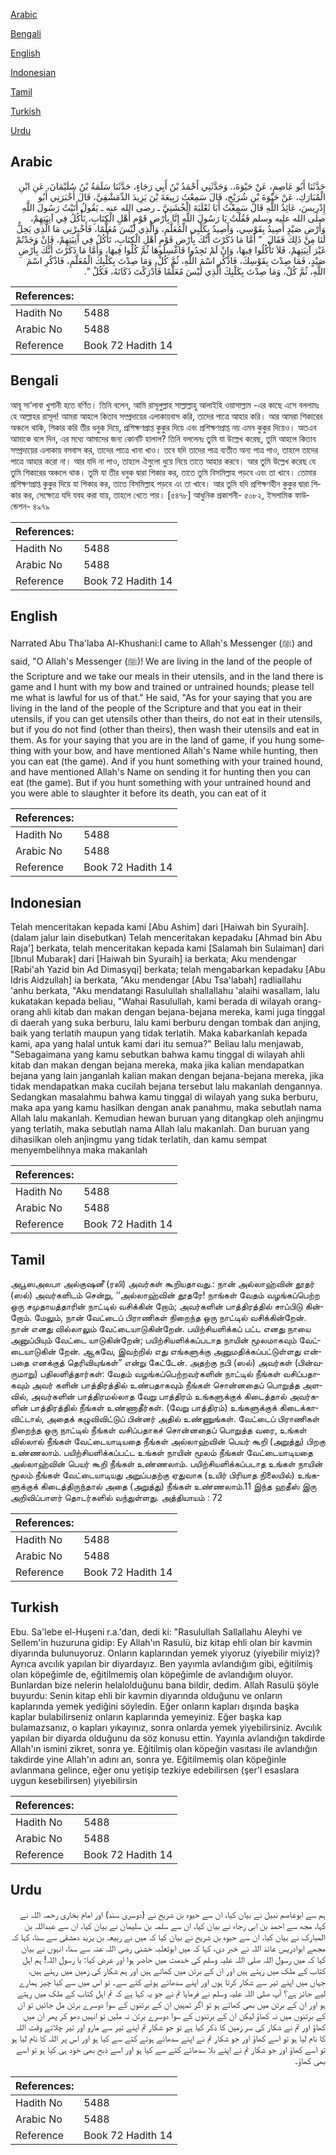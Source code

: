 [Arabic](#arabic)

[Bengali](#bengali)

[English](#english)

[Indonesian](#indonesian)

[Tamil](#tamil)

[Turkish](#turkish)

[Urdu](#urdu)

## Arabic


<div dir="rtl" lang="ar" style={{fontSize:'larger',backgroundColor:'#f8f9fa',padding:20}}>
حَدَّثَنَا أَبُو عَاصِمٍ، عَنْ حَيْوَةَ،‏.‏ وَحَدَّثَنِي أَحْمَدُ بْنُ أَبِي رَجَاءٍ، حَدَّثَنَا سَلَمَةُ بْنُ سُلَيْمَانَ، عَنِ ابْنِ الْمُبَارَكِ، عَنْ حَيْوَةَ بْنِ شُرَيْحٍ، قَالَ سَمِعْتُ رَبِيعَةَ بْنَ يَزِيدَ الدِّمَشْقِيَّ، قَالَ أَخْبَرَنِي أَبُو إِدْرِيسَ، عَائِذُ اللَّهِ قَالَ سَمِعْتُ أَبَا ثَعْلَبَةَ الْخُشَنِيَّ ـ رضى الله عنه ـ يَقُولُ أَتَيْتُ رَسُولَ اللَّهِ صلى الله عليه وسلم فَقُلْتُ يَا رَسُولَ اللَّهِ إِنَّا بِأَرْضِ قَوْمٍ أَهْلِ الْكِتَابِ، نَأْكُلُ فِي آنِيَتِهِمْ، وَأَرْضِ صَيْدٍ أَصِيدُ بِقَوْسِي، وَأَصِيدُ بِكَلْبِي الْمُعَلَّمِ، وَالَّذِي لَيْسَ مُعَلَّمًا، فَأَخْبِرْنِي مَا الَّذِي يَحِلُّ لَنَا مِنْ ذَلِكَ فَقَالَ ‏ "‏ أَمَّا مَا ذَكَرْتَ أَنَّكَ بِأَرْضِ قَوْمٍ أَهْلِ الْكِتَابِ، تَأْكُلُ فِي آنِيَتِهِمْ، فَإِنْ وَجَدْتُمْ غَيْرَ آنِيَتِهِمْ، فَلاَ تَأْكُلُوا فِيهَا، وَإِنْ لَمْ تَجِدُوا فَاغْسِلُوهَا ثُمَّ كُلُوا فِيهَا، وَأَمَّا مَا ذَكَرْتَ أَنَّكَ بِأَرْضِ صَيْدٍ، فَمَا صِدْتَ بِقَوْسِكَ، فَاذْكُرِ اسْمَ اللَّهِ، ثُمَّ كُلْ، وَمَا صِدْتَ بِكَلْبِكَ الْمُعَلَّمِ، فَاذْكُرِ اسْمَ اللَّهِ، ثُمَّ كُلْ، وَمَا صِدْتَ بِكَلْبِكَ الَّذِي لَيْسَ مُعَلَّمًا فَأَدْرَكْتَ ذَكَاتَهُ، فَكُلْ ‏"‏‏.‏
</div>
<div style={{backgroundColor:'#f8f9fa',padding:20, marginBottom: 10}}><table> <thead> <tr> <th>References:</th> <th></th> </tr> </thead> <tbody><tr><td>Hadith No</td><td>5488</td></tr><tr><td>Arabic No</td><td>5488</td></tr><tr><td>Reference</td><td>Book 72 Hadith 14</td></tr></tbody></table></div>

## Bengali


<div dir="ltr" lang="bn" style={{fontSize:'larger',backgroundColor:'#f8f9fa',padding:20}}>
আবূ সা‘লাবা খুশানী হতে বর্ণিত। তিনি বলেন, আমি রাসূলুল্লাহ সাল্লাল্লাহু আলাইহি ওয়াসাল্লাম -এর কাছে এসে বললামঃ হে আল্লাহর রাসূল! আমরা আহলে কিতাব সম্প্রদায়ের এলাকায়বাস করি, তাদের পাত্রে আহার করি। আর আমরা শিকারের অঞ্চলে থাকি, শিকার করি তীর ধনুক দিয়ে, প্রশিক্ষণপ্রাপ্ত কুকুর দিয়ে এবং প্রশিক্ষণপ্রাপ্ত নয় এমন কুকুর দিয়েও। অতএব আমাকে বলে দিন, এর মধ্যে আমাদের জন্য কোনটি হালাল? তিনি বললেনঃ তুমি যা উল্লেখ করেছ, তুমি আহলে কিতাব সম্প্রদায়ের এলাকায় বসবাস কর, তাদের পাত্রে খানা খাও। তবে যদি তাদের পাত্র ব্যতীত অন্য পাত্র পাও, তাহলে তাদের পাত্রে আহার করো না। আর যদি না পাও, তাহলে ঐগুলো ধুয়ে নিয়ে তাতে আহার করবে। আর তুমি উল্লেখ করেছ যে তুমি শিকারের অঞ্চলে থাক। তুমি যা তীর ধনুক দ্বারা শিকার কর, তাতে তুমি বিসমিল্লাহ পড়বে এবং তা খাবে। তোমার প্রশিক্ষণপ্রাপ্ত কুকুর দিয়ে যা শিকার কর, তাতে বিসমিল্লাহ পড়বে এং তা খাবে। আর তুমি যদি প্রশিক্ষণহীন কুকুর দ্বারা শিকার কর, সেক্ষেত্রে যদি যবহ করা যায়, তাহলে খেতে পার। [৫৪৭৮] আধুনিক প্রকাশনী- ৫০৮২, ইসলামিক ফাউন্ডেশন- ৪৯৭৯
</div>
<div style={{backgroundColor:'#f8f9fa',padding:20, marginBottom: 10}}><table> <thead> <tr> <th>References:</th> <th></th> </tr> </thead> <tbody><tr><td>Hadith No</td><td>5488</td></tr><tr><td>Arabic No</td><td>5488</td></tr><tr><td>Reference</td><td>Book 72 Hadith 14</td></tr></tbody></table></div>

## English


<div dir="ltr" lang="en" style={{fontSize:'larger',backgroundColor:'#f8f9fa',padding:20}}>
Narrated Abu Tha'laba Al-Khushani:I came to Allah's Messenger (ﷺ) and said, "O Allah's Messenger (ﷺ)! We are living in the land of the people of the Scripture and we take our meals in their utensils, and in the land there is game and I hunt with my bow and trained or untrained hounds; please tell me what is lawful for us of that." He said, "As for your saying that you are living in the land of the people of the Scripture and that you eat in their utensils, if you can get utensils other than theirs, do not eat in their utensils, but if you do not find (other than theirs), then wash their utensils and eat in them. As for your saying that you are in the land of game, if you hung something with your bow, and have mentioned Allah's Name while hunting, then you can eat (the game). And if you hunt something with your trained hound, and have mentioned Allah's Name on sending it for hunting then you can eat (the game). But if you hunt something with your untrained hound and you were able to slaughter it before its death, you can eat of it
</div>
<div style={{backgroundColor:'#f8f9fa',padding:20, marginBottom: 10}}><table> <thead> <tr> <th>References:</th> <th></th> </tr> </thead> <tbody><tr><td>Hadith No</td><td>5488</td></tr><tr><td>Arabic No</td><td>5488</td></tr><tr><td>Reference</td><td>Book 72 Hadith 14</td></tr></tbody></table></div>

## Indonesian


<div dir="ltr" lang="id" style={{fontSize:'larger',backgroundColor:'#f8f9fa',padding:20}}>
Telah menceritakan kepada kami [Abu Ashim] dari [Haiwah bin Syuraih]. (dalam jalur lain disebutkan) Telah menceritakan kepadaku [Ahmad bin Abu Raja'] berkata, telah menceritakan kepada kami [Salamah bin Sulaiman] dari [Ibnul Mubarak] dari [Haiwah bin Syuraih] ia berkata; Aku mendengar [Rabi'ah Yazid bin Ad Dimasyqi] berkata; telah mengabarkan kepadaku [Abu Idris Aidzullah] ia berkata, "Aku mendengar [Abu Tsa'labah] radliallahu 'anhu berkata, "Aku mendatangi Rasulullah shallallahu 'alaihi wasallam, lalu kukatakan kepada beliau, "Wahai Rasulullah, kami berada di wilayah orang-orang ahli kitab dan makan dengan bejana-bejana mereka, kami juga tinggal di daerah yang suka berburu, lalu kami berburu dengan tombak dan anjing, baik yang terlatih maupun yang tidak terlatih. Maka kabarkanlah kepada kami, apa yang halal untuk kami dari itu semua?" Beliau lalu menjawab, "Sebagaimana yang kamu sebutkan bahwa kamu tinggal di wilayah ahli kitab dan makan dengan bejana mereka, maka jika kalian mendapatkan bejana yang lain janganlah kalian makan dengan bejana-bejana mereka, jika tidak mendapatkan maka cucilah bejana tersebut lalu makanlah dengannya. Sedangkan masalahmu bahwa kamu tinggal di wilayah yang suka berburu, maka apa yang kamu hasilkan dengan anak panahmu, maka sebutlah nama Allah lalu makanlah. Kemudian hewan buruan yang ditangkap oleh anjingmu yang terlatih, maka sebutlah nama Allah lalu makanlah. Dan buruan yang dihasilkan oleh anjingmu yang tidak terlatih, dan kamu sempat menyembelihnya maka makanlah
</div>
<div style={{backgroundColor:'#f8f9fa',padding:20, marginBottom: 10}}><table> <thead> <tr> <th>References:</th> <th></th> </tr> </thead> <tbody><tr><td>Hadith No</td><td>5488</td></tr><tr><td>Arabic No</td><td>5488</td></tr><tr><td>Reference</td><td>Book 72 Hadith 14</td></tr></tbody></table></div>

## Tamil


<div dir="ltr" lang="ta" style={{fontSize:'larger',backgroundColor:'#f8f9fa',padding:20}}>
அபூஸஅலபா அல்குஷனீ (ரலி) அவர்கள் கூறியதாவது.: நான் அல்லாஹ்வின் தூதர் (ஸல்) அவர்களிடம் சென்று, ‘‘அல்லாஹ்வின் தூதரே! நாங்கள் வேதம் வழங்கப்பெற்ற ஒரு சமுதாயத்தாரின் நாட்டில் வசிக்கின் றோம்; அவர்களின் பாத்திரத்தில் சாப்பிடு கின்றோம். மேலும், நான் வேட்டைப் பிராணிகள் நிறைந்த ஒரு நாட்டில் வசிக்கின்றேன். நான் எனது வில்லாலும் வேட்டையாடுகின்றேன். பயிற்சியளிக்கப் பட்ட எனது நாயை அனுப்பியும் வேட்டை யாடுகின்றேன்; பயிற்சியளிக்கப்படாத நாயின் மூலமாகவும் வேட்டையாடுகின் றேன். ஆகவே, இவற்றில் எது எங்களுக்கு அனுமதிக்கப்பட்டுள்ளது என்பதை எனக்குத் தெரிவியுங்கள்” என்று கேட்டேன். அதற்கு நபி (ஸல்) அவர்கள் (பின்வருமாறு) பதிலளித்தார்கள்: வேதம் வழங்கப்பெற்றவர்களின் நாட்டில் நீங்கள் வசிப்பதாகவும் அவர் களின் பாத்திரத்தில் உண்பதாகவும் நீங்கள் சொன்னதைப் பொறுத்த அளவில், அவர்களின் பாத்திரமல்லாத வேறு பாத்திரம் உங்களுக்குக் கிடைத்தால் அவர்களின் பாத்திரத்தில் நீங்கள் உண்ணாதீர்கள். (வேறு பாத்திரம்) உங்களுக்குக் கிடைக்காவிட்டால், அதைக் கழுவிவிட்டுப் பின்னர் அதில் உண்ணுங்கள். வேட்டைப் பிராணிகள் நிறைந்த ஒரு நாட்டில் நீங்கள் வசிப்பதாகச் சொன்னதைப் பொறுத்த வரை, உங்கள் வில்லால் நீங்கள் வேட்டையாடியதை நீங்கள் அல்லாஹ்வின் பெயர் கூறி (அறுத்து) பிறகு உண்ணலாம். பயிற்சியளிக்கப்பட்ட உங்கள் நாயின் மூலம் நீங்கள் வேட்டையாடியதை அல்லாஹ்வின் பெயர் கூறி நீங்கள் உண்ணலாம். பயிற்சியளிக்கப்படாத உங்கள் நாயின் மூலம் நீங்கள் வேட்டையாடியது அறுப்பதற்கு ஏதுவாக (உயிர் பிரியாத நிலையில்) உங்களுக்குக் கிடைத்திருந்தால் அதை (அறுத்து) நீங்கள் உண்ணலாம்.11 இந்த ஹதீஸ் இரு அறிவிப்பாளர் தொடர்களில் வந்துள்ளது. அத்தியாயம் : 72
</div>
<div style={{backgroundColor:'#f8f9fa',padding:20, marginBottom: 10}}><table> <thead> <tr> <th>References:</th> <th></th> </tr> </thead> <tbody><tr><td>Hadith No</td><td>5488</td></tr><tr><td>Arabic No</td><td>5488</td></tr><tr><td>Reference</td><td>Book 72 Hadith 14</td></tr></tbody></table></div>

## Turkish


<div dir="ltr" lang="tr" style={{fontSize:'larger',backgroundColor:'#f8f9fa',padding:20}}>
Ebu. Sa'lebe el-Huşeni r.a.'dan, dedi ki: "Rasulullah Sallallahu Aleyhi ve Sellem'in huzuruna gidip: Ey Allah'ın Rasulü, biz kitap ehli olan bir kavmin diyarında bulunuyoruz. Onların kaplarından yemek yiyoruz (yiyebilir miyiz)? Ayrıca avcılık yapılan bir diyardayız. Ben yayımla avlandığım gibi, eğitilmiş olan köpeğimle de, eğitilmemiş olan köpeğimle de avlandığım oluyor. Bunlardan bize nelerin helalolduğunu bana bildir, dedim. Allah Rasulü şöyle buyurdu: Senin kitap ehli bir kavmin diyarında olduğunu ve onların kaplarında yemek yediğini söyledin. Eğer onların kapları dışında başka kaplar bulabilirseniz onların kaplarında yemeyiniz. Eğer başka kap bulamazsanız, o kapları yıkayınız, sonra onlarda yemek yiyebilirsiniz. Avcılık yapılan bir diyarda olduğunu da söz konusu ettin. Yayınla avlandığın takdirde Allah'ın ismini zikret, sonra ye. Eğitilmiş olan köpeğin vasıtası ile avlandığın takdirde yine Allah'ın adını an, sonra ye. Eğitilmemiş olan köpeğinle avlanmana gelince, eğer onu yetişip tezkiye edebilirsen (şer'l esaslara uygun kesebilirsen) yiyebilirsin
</div>
<div style={{backgroundColor:'#f8f9fa',padding:20, marginBottom: 10}}><table> <thead> <tr> <th>References:</th> <th></th> </tr> </thead> <tbody><tr><td>Hadith No</td><td>5488</td></tr><tr><td>Arabic No</td><td>5488</td></tr><tr><td>Reference</td><td>Book 72 Hadith 14</td></tr></tbody></table></div>

## Urdu


<div dir="rtl" lang="ur" style={{fontSize:'larger',backgroundColor:'#f8f9fa',padding:20}}>
ہم سے ابوعاصم نبیل نے بیان کیا، ان سے حیوہ بن شریح نے (دوسری سند) اور امام بخاری رحمہ اللہ نے کہا، مجھ سے احمد بن ابی رجاء نے بیان کیا، ان سے سلمہ بن سلیمان نے بیان کیا، ان سے عبداللہ بن المبارک نے بیان کیا، ان سے حیوہ بن شریح نے بیان کیا کہ میں نے ربیعہ بن یزید دمشقی سے سنا، کہا کہ مجھے ابوادریس عائذ اللہ نے خبر دی، کہا کہ میں ابوثعلبہ خشنی رضی اللہ عنہ سے سنا، انہوں نے بیان کیا کہ میں رسول اللہ صلی اللہ علیہ وسلم کی خدمت میں حاضر ہوا اور عرض کیا: یا رسول اللہ! ہم اہل کتاب کے ملک میں رہتے ہیں اور ان کے برتن میں کھاتے ہیں اور ہم شکار کی زمین میں رہتے ہیں، جہاں میں اپنے تیر سے شکار کرتا ہوں اور اپنے سدھائے ہوئے کتے سے۔ تو اس میں سے کیا چیز ہمارے لیے جائز ہے؟ آپ صلی اللہ علیہ وسلم نے فرمایا تم نے جو یہ کہا ہے کہ تم اہل کتاب کے ملک میں رہتے ہو اور ان کے برتن میں بھی کھاتے ہو تو اگر تمہیں ان کے برتنوں کے سوا دوسرے برتن مل جائیں تو ان کے برتنوں میں نہ کھاؤ لیکن ان کے برتنوں کے سوا دوسرے برتن نہ ملیں تو انہیں دھو کر پھر ان میں کھاؤ اور تم نے شکار کی سر زمین کا ذکر کیا ہے تو جو شکار تم اپنے تیر سے مارو اور تیر چلاتے وقت اللہ کا نام لیا ہو تو اسے کھاؤ اور جو شکار تم نے اپنے سدھائے ہوئے کتے سے کیا ہو اور اس پر اللہ کا نام لیا ہو تو اسے کھاؤ اور جو شکار تم نے اپنے بلا سدھائے کتے سے کیا ہو اور اسے ذبح بھی خود ہی کیا ہو تو اسے بھی کھاؤ۔
</div>
<div style={{backgroundColor:'#f8f9fa',padding:20, marginBottom: 10}}><table> <thead> <tr> <th>References:</th> <th></th> </tr> </thead> <tbody><tr><td>Hadith No</td><td>5488</td></tr><tr><td>Arabic No</td><td>5488</td></tr><tr><td>Reference</td><td>Book 72 Hadith 14</td></tr></tbody></table></div>